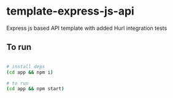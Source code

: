 # template-express-js-api

Express js based API template with added Hurl integration tests

## To run

```bash

# install deps
(cd app && npm i)

# to run
(cd app && npm start)

```
